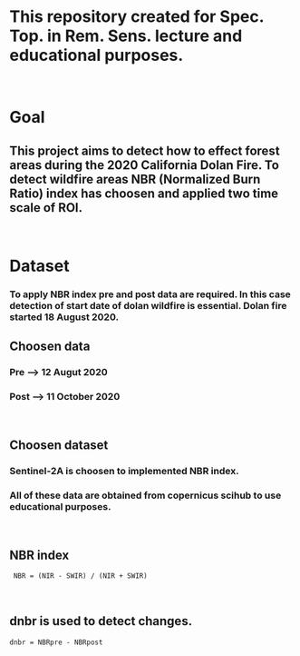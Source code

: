 # This repository created for Spec. Top. in Rem. Sens. lecture and educational purposes.
</br>

# Goal
## This project aims to detect how to effect forest areas during the 2020 California Dolan Fire. To detect wildfire areas NBR (Normalized Burn Ratio) index has choosen and applied two time scale of ROI. 
</br>

# Dataset

### To apply NBR index pre and post data are required. In this case detection of start date of dolan wildfire is essential. Dolan fire started 18 August 2020.


## Choosen data
### Pre  --> 12 Augut 2020
### Post --> 11 October 2020
</br>

## Choosen dataset
### Sentinel-2A is choosen to implemented NBR index.
### All of these data are obtained from copernicus scihub to use educational purposes.
</br>


## NBR index
```
 NBR = (NIR - SWIR) / (NIR + SWIR)
```
</br>

## dnbr is used to detect changes.
```
dnbr = NBRpre - NBRpost
```

